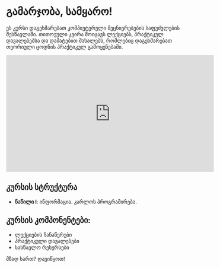 # გამარჯობა, სამყარო!

ეს კურსი დაგეხმარებათ კომპიუტერული მეცნიერებების საფუძვლების შესწავლაში. 
თითოეული კვირა მოიცავს ლექციებს, პრაქტიკულ დავალებებსა და დამატებით მასალებს, 
რომლებიც დაგეხმარებათ თეორიული ცოდნის პრაქტიკულ გამოყენებაში.

<iframe width="560" height="315" src="https://www.youtube.com/embed/G0CIgVu8idk?si=PbKgiIsJtFp4TQuU" title="Intro" frameborder="0" allow="accelerometer; autoplay; clipboard-write; encrypted-media; gyroscope; picture-in-picture; web-share" referrerpolicy="strict-origin-when-cross-origin" allowfullscreen></iframe>

## კურსის სტრუქტურა

- **ნაწილი I**: ინფორმაცია. კარლოს პროგრამირება.

## კურსის კომპონენტები:

- ლექციების ჩანაწერები
- პრაქტიკული დავალებები
- სასწავლო რესურსები

მზად ხართ? დავიწყოთ! 
